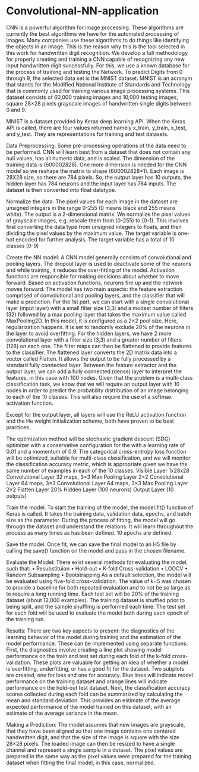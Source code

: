 # Convolutional-NN-application
CNN is a powerful algorithm for image processing. These algorithms are currently the best algorithms we have for the automated processing of images. Many companies use these algorithms to do things like identifying the objects in an image. This is the reason why this is the tool selected in this work for handwritten digit recognition. We develop a full methodology for properly creating and training a CNN capable of recognizing any new input handwritten digit successfully. For this, we use a known database for the process of training and testing the Network.
To predict Digits from 0 through 9, the selected data set is the MNIST dataset. MNIST is an acronym that stands for the Modified National Institute of Standards and Technology that is commonly used for training various image processing systems. This dataset consists of 60,000 training images and 10,000 testing images, square 28×28 pixels grayscale images of handwritten single digits between 0 and 9.

MNIST is a dataset provided by Keras deep learning API. When the Keras API is called, there are four values returned namely  x_train, y_train, x_test, and y_test. They are representations for training and test datasets. 

Data Preprocessing: Some pre-processing operations of the data need to be performed. CNN will learn best from a dataset that does not contain any null values, has all numeric data, and is scaled. The dimension of the training data is (60000*28*28). One more dimension is needed for the CNN model so we reshape the matrix to shape (60000*28*28*1). Each image is 28X28 size, so there are 784 pixels. So, the output layer has 10 outputs, the hidden layer has 784 neurons and the input layer has 784 inputs. The dataset is then converted into float datatype.

Normalize the data: The pixel values for each image in the dataset are unsigned integers in the range 0-255 (0 means black and 255 means white). The output is a 2-dimensional matrix. We normalize the pixel values of grayscale images, e.g. rescale them from (0-255) to (0-1). This involves first converting the data type from unsigned integers to floats, and then dividing the pixel values by the maximum value. The target variable is one-hot encoded for further analysis. The target variable has a total of 10 classes (0-9)

Create the NN model: A CNN model generally consists of convolutional and pooling layers. The dropout layer is used to deactivate some of the neurons and while training, it reduces the over-fitting of the model. Activation functions are responsible for making decisions about whether to move forward. Based on activation functions, neurons fire up and the network moves forward. The model has two main aspects: the feature extraction comprised of convolutional and pooling layers, and the classifier that will make a prediction.
For the 1st part, we can start with a single convolutional layer (input layer) with a small filter size (3,3) and a modest number of filters (32) followed by a max pooling layer that takes the maximum value called MaxPooling2D. In this model, it is configured as a 2×2 pool size. Here, regularization happens. It is set to randomly exclude 20% of the neurons in the layer to avoid overfitting. For the hidden layers, we have 2 more convolutional layer with a filter size (3,3) and a greater number of filters (128) on each one.
The filter maps can then be flattened to provide features to the classifier. The flattened layer converts the 2D matrix data into a vector called Flatten. It allows the output to be fully processed by a standard fully connected layer.
Between the feature extractor and the output layer, we can add a fully connected (dense) layer to interpret the features, in this case with 100 nodes. Given that the problem is a multi-class classification task, we know that we will require an output layer with 10 nodes in order to predict the probability distribution of an image belonging to each of the 10 classes. This will also require the use of a softmax activation function. 

Except for the output layer, all layers will use the ReLU activation function and the He weight initialization scheme, both have proven to be best practices.

The optimization method will be stochastic gradient descent (SDG) optimizer with a conservative configuration for the with a learning rate of 0.01 and a momentum of 0.9. 
The categorical cross-entropy loss function will be optimized, suitable for multi-class classification, and we will monitor the classification accuracy metric, which is appropriate given we have the same number of examples in each of the 10 classes.
Visible Layer 1x28x28
Convolutional Layer 32 maps, 3×3
Max Pooling Layer 2×2
Convolutional Layer 64 maps, 3×3
Convolutional Layer 64 maps, 3×3
Max Pooling Layer 2×2
Flatten Layer 20%
Hidden Layer (100 neurons)
Output Layer (10 outputs)

Train the model: To start the training of the model, the model.fit() function of Keras is called. It takes the training data, validation data, epochs, and batch size as the parameter. During the process of fitting, the model will go through the dataset and understand the relations. It will learn throughout the process as many times as has been defined. 10 epochs are defined. 

Save the model: Once fit, we can save the final model to an H5 file by calling the save() function on the model and pass in the chosen filename.

Evaluate the Model: There exist several methods for evaluating the model, such that: 
•	Resubstituion
•	Hold-out
•	K-fold Cross-validation
•	LOOCV
•	Random Subsampling
•	Bootstrapping
As a default selection, the model will be evaluated using five-fold cross-validation. The value of k=5 was chosen to provide a baseline for both repeated evaluation and to not be so large as to require a long running time. 
Each test set will be 20% of the training dataset (about 12,000 examples). The training dataset is shuffled prior to being split, and the sample shuffling is performed each time. The test set for each fold will be used to evaluate the model both during each epoch of the training run.

Results: There are two key aspects to present: the diagnostics of the learning behavior of the model during training and the estimation of the model performance. These can be implemented using separate functions.
First, the diagnostics involve creating a line plot showing model performance on the train and test set during each fold of the k-fold cross-validation. These plots are valuable for getting an idea of whether a model is overfitting, underfitting, or has a good fit for the dataset.
Two subplots are created, one for loss and one for accuracy. Blue lines will indicate model performance on the training dataset and orange lines will indicate performance on the hold-out test dataset. 
Next, the classification accuracy scores collected during each fold can be summarized by calculating the mean and standard deviation. This provides an estimate of the average expected performance of the model trained on this dataset, with an estimate of the average variance in the mean.

Making a Prediction: The model assumes that new images are grayscale, that they have been aligned so that one image contains one centered handwritten digit, and that the size of the image is square with the size 28×28 pixels. The loaded image can then be resized to have a single channel and represent a single sample in a dataset. The pixel values are prepared in the same way as the pixel values were prepared for the training dataset when fitting the final model, in this case, normalized.
